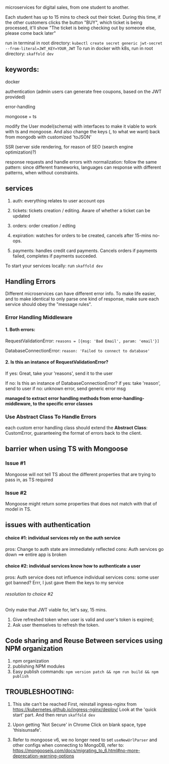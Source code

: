 microservices for digital sales, from one student to another.

Each student has up to 15 mins to check out their ticket. During this time, if the other customers clicks the button "BUY", which ticket is being processed, it'll show "The ticket is being checking out by someone else, please come back later"

run in terminal in root directory: `kubectl create secret generic jwt-secret --from-literal=JWT_KEY=YOUR_JWT`
To run in docker with k8s, run in root directory: `skaffold dev`

## keywords:
docker

authentication (admin users can generate free coupons, based on the JWT provided)

error-handling

mongoose + ts

modify the User model(schema) with interfaces to make it viable to work with ts and mongoose. And also change the keys (, to what we want) back from mongodb with customized 'toJSON'

SSR (server side rendering, for reason of SEO (search engine optimization)?)

response requests and handle errors with normalization: follow the same pattern: since different frameworks, languages can response with different patterns, when without constraints.



## services
1. auth: 
everything relates to user account ops

2. tickets:
tickets creation / editing. Aware of whether a ticket can be updated

3. orders:
order creation / edting

4. expiration:
watches for orders to be created, cancels after 15-mins no-ops.

5. payments:
handles credit card payments. Cancels orders if payments failed, completes if payments succeded.

To start your services locally:
run `skaffold dev`

## Handling Errors
Different microservices can have different error info. To make life easier, and to make identical to only parse one kind of response, make sure each service should obey the "message rules".

### Error Handling Middleware

#### 1. Both errors:
RequestValidationError: `reasons = [{msg: 'Bad Email', param: 'email'}]`

DatabaseConnectionError: `reason: 'Failed to connect to database'`

#### 2. Is this an instance of RequestValidationError?
If yes: 
    Great, take your 'reasons', send it to the user

If no: 
    Is this an instance of DatabaseConnectionError? 
        if yes:
            take 'reason', send to user
        if no:
            unknown error, send generic error msg

**managed to extract error handling methods from error-handling-middleware, to the specific error classes**

### Use Abstract Class To Handle Errors
each custom error handling class should extend the **Abstract Class**: CustomError, guaranteeing the format of errors back to the client.

## barrier when using TS with Mongoose
### Issue #1
Mongoose will not tell TS about the different properties that are trying to pass in, as TS required

### Issue #2
Mongoose might return some properties that does not match with that of model in TS.

## issues with authentication
#### choice #1: individual services rely on the auth service
pros: Change to auth state are immediately reflected
cons: Auth services go down ==> entire app is broken

#### choice #2: individual services know how to authenticate a user
pros: Auth service does not influence individual services
cons: some user got banned? Errr, I just gave them the keys to my service

###### resolution to choice #2
Only make that JWT viable for, let's say, 15 mins.
1. Give refreshed token when user is valid and user's token is expired;
2. Ask user themselves to refresh the token.

## Code sharing and Reuse Between services using NPM organization
1. npm organization
2. publishing NPM modules
3. Easy publish commands:
`npm version patch && npm run build && npm publish`

## TROUBLESHOOTING:
1. This site can’t be reached
First, reinstall ingress-nginx from https://kubernetes.github.io/ingress-nginx/deploy/
Look at the 'quick start' part.
And then rerun `skaffold dev`

2. Upon getting 'Not Secure' in Chrome
Click on blank space, type 'thisisunsafe'.

3. Refer to mongoose v6, we no longer need to set `useNewUrlParser` and other configs when connecting to MongoDB, refer to: https://mongoosejs.com/docs/migrating_to_6.html#no-more-deprecation-warning-options
